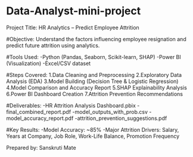 # Data-Analyst-mini-project
Project Title: HR Analytics – Predict Employee Attrition

#Objective: Understand the factors influencing employee resignation and predict future attrition using analytics.

#Tools Used:
-Python (Pandas, Seaborn, Scikit-learn, SHAP)
-Power BI (Visualization)
-Excel/CSV dataset

#Steps Covered:
1.Data Cleaning and Preprocessing
2.Exploratory Data Analysis (EDA)
3.Model Building (Decision Tree & Logistic Regression)
4.Model Comparison and Accuracy Report
5.SHAP Explainability Analysis
6.Power BI Dashboard Creation
7.Attrition Prevention Recommendations

#Deliverables:
-HR Attrition Analysis Dashboard.pbix
-final_combined_report.pdf
-model_outputs_with_prob.csv
-model_accuracy_report.pdf
-attrition_prevention_suggestions.pdf

#Key Results:
-Model Accuracy: ~85%
-Major Attrition Drivers: Salary, Years at Company, Job Role, Work-Life Balance, Promotion Frequency

Prepared by: Sanskruti Mate
